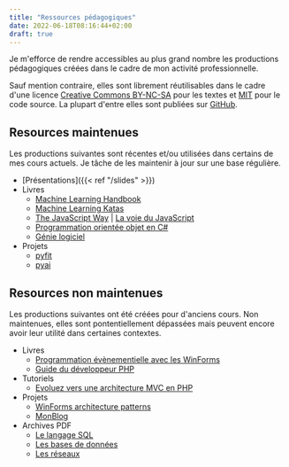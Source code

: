 ```yaml
---
title: "Ressources pédagogiques"
date: 2022-06-18T08:16:44+02:00
draft: true
---
```


Je m'efforce de rendre accessibles au plus grand nombre les productions pédagogiques créées dans le cadre de mon activité professionnelle.

Sauf mention contraire, elles sont librement réutilisables dans le cadre d'une licence [Creative Commons BY-NC-SA](https://creativecommons.org/licenses/by-nc-sa/4.0/) pour les textes et [MIT](https://opensource.org/licenses/MIT) pour le code source. La plupart d'entre elles sont publiées sur [GitHub](https://github.com/bpesquet?tab=repositories).

## Resources maintenues

Les productions suivantes sont récentes et/ou utilisées dans certains de mes cours actuels. Je tâche de les maintenir à jour sur une base régulière.

- [Présentations]({{< ref "/slides" >}})
- Livres
  - [Machine Learning Handbook](https://bpesquet.github.io/mlhandbook/)
  - [Machine Learning Katas](https://bpesquet.github.io/mlkatas/)
  - [The JavaScript Way](https://github.com/thejsway/thejsway) | [La voie du JavaScript](https://github.com/thejsway/thejsway_fr)
  - [Programmation orientée objet en C#](https://ensc.gitbook.io/programmation-objet-csharp/)
  - [Génie logiciel](https://ensc.gitbook.io/genie-logiciel/)
- Projets
  - [pyfit](https://github.com/bpesquet/pyfit)
  - [pyai](https://github.com/bpesquet/pyai)

## Resources non maintenues

Les productions suivantes ont été créées pour d'anciens cours. Non maintenues, elles sont pontentiellement dépassées mais peuvent encore avoir leur utilité dans certaines contextes.

- Livres
  - [Programmation évènementielle avec les WinForms](https://ensc.gitbook.io/programmation-evenementielle-winforms/)
  - [Guide du développeur PHP](https://bpesquet.gitbooks.io/guide-developpeur-php/)
- Tutoriels
  - [Evoluez vers une architecture MVC en PHP](https://bpesquet.developpez.com/tutoriels/php/evoluer-architecture-mvc/)
- Projets
  - [WinForms architecture patterns](https://github.com/bpesquet/winforms-architecture-patterns)
  - [MonBlog](https://github.com/bpesquet/MonBlog)
- Archives PDF
  - [Le langage SQL](/pub/cours_sql.zip)
  - [Les bases de données](/pub/cours_sgbd.zip)
  - [Les réseaux](/pub/cours_reseaux.zip)
